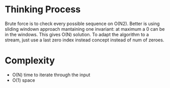 # Thinking Process 

Brute force is to check every possible sequence on O(N2). Better is using sliding windown approach mantaining one invariant: at maximum a 0 can be in the windows.
This gives O(N) solution. To adapt the algorithm to a stream, just use a last zero index instead concept instead of num of zeroes.

# Complexity

* O(N) time to iterate through the input
* O(1) space

